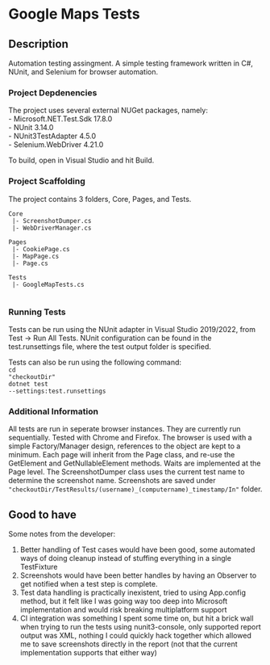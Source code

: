 # Google Maps Tests

## Description
Automation testing assingment. A simple testing framework written in C#, NUnit, and Selenium for browser automation.

### Project Depdenencies
The project uses several external NUGet packages, namely:<br>
    - Microsoft.NET.Test.Sdk 17.8.0<br>
    - NUnit 3.14.0<br>
    - NUnit3TestAdapter 4.5.0<br>
    - Selenium.WebDriver 4.21.0<br>

To build, open in Visual Studio and hit Build.

### Project Scaffolding
The project contains 3 folders, Core, Pages, and Tests.<br>

<code>Core<br>
|- ScreenshotDumper.cs<br>
|- WebDriverManager.cs<br>
Pages<br>
|- CookiePage.cs<br>
|- MapPage.cs<br>
|- Page.cs<br>
Tests<br>
|- GoogleMapTests.cs<br>
</code>

### Running Tests
Tests can be run using the NUnit adapter in Visual Studio 2019/2022, from Test -> Run All Tests.
NUnit configuration can be found in the test.runsettings file, where the test output folder is specified.

Tests can also be run using the following command:<br>
<code>cd "checkoutDir"</code><br>
<code>dotnet test --settings:test.runsettings</code>

### Additional Information
All tests are run in seperate browser instances. They are currently run sequentially. Tested with Chrome and Firefox.
The browser is used with a simple Factory/Manager design, references to the object are kept to a minimum.
Each page will inherit from the Page class, and re-use the GetElement and GetNullableElement methods.
Waits are implemented at the Page level.
The ScreenshotDumper class uses the current test name to determine the screenshot name.
Screenshots are saved under <code>"checkoutDir/TestResults/(username)_(computername)_timestamp/In"</code> folder.

## Good to have
Some notes from the developer: 
1. Better handling of Test cases would have been good, some automated ways of doing cleanup instead of stuffing everything in a single TestFixture
2. Screenshots would have been better handles by having an Observer to get notified when a test step is complete.
3. Test data handling is practically inexistent, tried to using App.config method, but it felt like I was going way too deep into Microsoft implementation and would risk breaking multiplatform support
4. CI integration was something I spent some time on, but hit a brick wall when trying to run the tests using nunit3-console, only supported report output was XML, nothing I could quickly hack together which allowed me to save screenshots directly in the report (not that the current implementation supports that either way)
